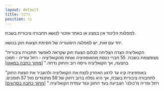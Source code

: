 ```yaml
---
layout: default
title: הליכוד
position: נגד
---
```


למפלגת הליכוד אין במצע או באתר אזכור לנושא תחבורה ציבורית בשבת.

יחד עם זאת, יש למפלגה היסטוריה של חסימת הצעות חוק בנושא.

"הקואליציה הצרה הצליחה לבלום הצעת חוק שקראה לאפשר תחבורה ציבורית מצומצמת בשבת. 55 חברי כנסת מהאופוזיציה ואחת מהקואליציה - רחל עזריה - תמכו בהצעה, אך הקואליציה גייסה רוב והחוק נדחה." [[מתוך כתבה במאקו](https://www.mako.co.il/news-military/politics-q4_2018/Article-edf1af6c7963761004.htm)]

"באופוזיציה קיוו עד לרגע האחרון לנצח את הקואליציה ולהעביר את הצעת החוק לתחבורה ציבורית בשבת, אך היא נפלה ברוב דחוק של 59 מתנגדים מול 57 תומכים. רחל עזריה מ'כולנו' הצביעה בעד החוק ונגד עמדת הקואליציה." [[מתוך כתבה בסרוגים](https://www.srugim.co.il/291497-רחל-עזריה-הפרה-משמעת-והצביעה-נגד-הקואל)]

